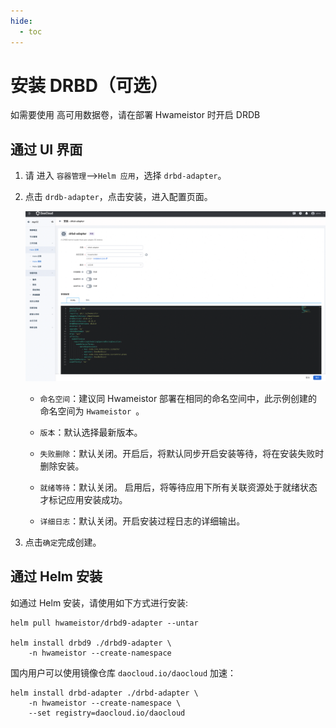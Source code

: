 ```yaml
---
hide:
  - toc
---
```


# 安装 DRBD（可选）

如需要使用 高可用数据卷，请在部署 Hwameistor 时开启 DRDB

## 通过 UI 界面 

1. 请 进入 `容器管理`-->`Helm 应用`，选择 `drbd-adapter`。

2. 点击 `drdb-adapter`，点击安装，进入配置页面。

   ![drbd02](../../images/drbd02.jpg)

   - `命名空间`：建议同 Hwameistor 部署在相同的命名空间中，此示例创建的命名空间为 `Hwameistor `。

   - `版本`：默认选择最新版本。

   - `失败删除`：默认关闭。开启后，将默认同步开启安装等待，将在安装失败时删除安装。

   - `就绪等待`：默认关闭。 启用后，将等待应用下所有关联资源处于就绪状态才标记应用安装成功。

   - `详细日志`：默认关闭。开启安装过程日志的详细输出。

3. 点击`确定`完成创建。

## 通过 Helm 安装 

如通过 Helm 安装，请使用如下方式进行安装:

```console
helm pull hwameistor/drbd9-adapter --untar

helm install drbd9 ./drbd9-adapter \
    -n hwameistor --create-namespace
```

国内用户可以使用镜像仓库 `daocloud.io/daocloud` 加速：

```console
helm install drbd-adapter ./drbd-adapter \
    -n hwameistor --create-namespace \
    --set registry=daocloud.io/daocloud
```

